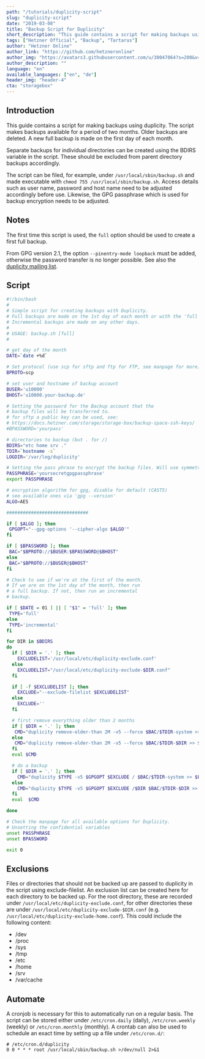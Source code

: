 ```yaml
---
path: "/tutorials/duplicity-script"
slug: "duplicity-script"
date: "2019-03-08"
title: "Backup Script for Duplicity"
short_description: "This guide contains a script for making backups using duplicity"
tags: ["Hetzner Official", "Backup", "Tartarus"]
author: "Hetzner Online"
author_link: "https://github.com/hetzneronline"
author_img: "https://avatars3.githubusercontent.com/u/30047064?s=200&v=4"
author_description: ""
language: "en"
available_languages: ["en", "de"]
header_img: "header-4"
cta: "storagebox"
---
```


## Introduction

This guide contains a script for making backups using duplicity. The script makes backups available for a period of two months. Older backups are deleted. A new full backup is made on the first day of each month.

Separate backups for individual directories can be created using the BDIRS variable in the script. These should be excluded from parent directory backups accordingly.

The script can be filed, for example, under `/usr/local/sbin/backup.sh` and made executable with `chmod 755 /usr/local/sbin/backup.sh`. Access details such as user name, password and host name need to be adjusted accordingly before use. Likewise, the GPG passphrase which is used for backup encryption needs to be adjusted.

## Notes

The first time this script is used, the `full` option should be used to create a first full backup.

From GPG version 2.1, the option `--pinentry-mode loopback` must be added, otherwise the password transfer is no longer possible. See also the [duplicity mailing list](https://lists.launchpad.net/duplicity-team/msg02653.html).

## Script

```bash
#!/bin/bash
#
# Simple script for creating backups with Duplicity.
# Full backups are made on the 1st day of each month or with the 'full' option.
# Incremental backups are made on any other days.
#
# USAGE: backup.sh [full]
#

# get day of the month
DATE=`date +%d`

# Set protocol (use scp for sftp and ftp for FTP, see manpage for more)
BPROTO=scp

# set user and hostname of backup account
BUSER='u10000'
BHOST='u10000.your-backup.de'

# Setting the password for the Backup account that the
# backup files will be transferred to.
# for sftp a public key can be used, see:
# https://docs.hetzner.com/storage/storage-box/backup-space-ssh-keys/
#BPASSWORD='yourpass'

# directories to backup (but . for /)
BDIRS="etc home srv ."
TDIR=`hostname -s`
LOGDIR='/var/log/duplicity'

# Setting the pass phrase to encrypt the backup files. Will use symmetrical keys in this case.
PASSPHRASE='yoursecretgpgpassphrase'
export PASSPHRASE

# encryption algorithm for gpg, disable for default (CAST5)
# see available ones via 'gpg --version'
ALGO=AES

##############################

if [ $ALGO ]; then
 GPGOPT="--gpg-options '--cipher-algo $ALGO'"
fi

if [ $BPASSWORD ]; then
 BAC="$BPROTO://$BUSER:$BPASSWORD@$BHOST"
else
 BAC="$BPROTO://$BUSER@$BHOST"
fi

# Check to see if we're at the first of the month.
# If we are on the 1st day of the month, then run
# a full backup. If not, then run an incremental
# backup.

if [ $DATE = 01 ] || [ "$1" = 'full' ]; then
 TYPE='full'
else
 TYPE='incremental'
fi

for DIR in $BDIRS
do
  if [ $DIR = '.' ]; then
    EXCLUDELIST='/usr/local/etc/duplicity-exclude.conf'
  else
    EXCLUDELIST="/usr/local/etc/duplicity-exclude-$DIR.conf"
  fi

  if [ -f $EXCLUDELIST ]; then
    EXCLUDE="--exclude-filelist $EXCLUDELIST"
  else
    EXCLUDE=''
  fi

  # first remove everything older than 2 months
  if [ $DIR = '.' ]; then
   CMD="duplicity remove-older-than 2M -v5 --force $BAC/$TDIR-system >> $LOGDIR/system.log"
  else
   CMD="duplicity remove-older-than 2M -v5 --force $BAC/$TDIR-$DIR >> $LOGDIR/$DIR.log"
  fi
  eval $CMD

  # do a backup
  if [ $DIR = '.' ]; then
    CMD="duplicity $TYPE -v5 $GPGOPT $EXCLUDE / $BAC/$TDIR-system >> $LOGDIR/system.log"
  else
    CMD="duplicity $TYPE -v5 $GPGOPT $EXCLUDE /$DIR $BAC/$TDIR-$DIR >> $LOGDIR/$DIR.log"
  fi
  eval  $CMD

done

# Check the manpage for all available options for Duplicity.
# Unsetting the confidential variables
unset PASSPHRASE
unset BPASSWORD

exit 0
```

## Exclusions

Files or directories that should not be backed up are passed to duplicity in the script using exclude-filelist. An exclusion list can be created here for each directory to be backed up. For the root directory, these are recorded under `/usr/local/etc/duplicity-exclude.conf`, for other directories these are under `/usr/local/etc/duplicity-exclude-$DIR.conf` (e.g. `/usr/local/etc/duplicity-exclude-home.conf`). This could include the following content:

- /dev
- /proc
- /sys
- /tmp
- /etc
- /home
- /srv
- /var/cache

## Automate

A cronjob is necessary for this to automatically run on a regular basis. The script can be stored either under `/etc/cron.daily` (daily), `/etc/cron.weekly` (weekly) or `/etc/cron.monthly` (monthly). A crontab can also be used to schedule an exact time by setting up a file under `/etc/cron.d/`:

```cron
# /etc/cron.d/duplicity
0 0 * * * root /usr/local/sbin/backup.sh >/dev/null 2>&1
```
